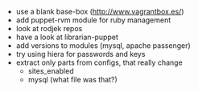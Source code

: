 - use a blank base-box (http://www.vagrantbox.es/)
- add puppet-rvm module for ruby management
- look at rodjek repos
- have a look at librarian-puppet
- add versions to modules (mysql, apache passenger)
- try using hiera for passwords and keys
- extract only parts from configs, that really change
  - sites_enabled
  - mysql (what file was that?)
